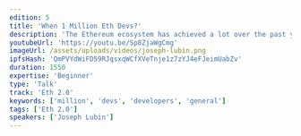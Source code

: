 ```yaml
---
edition: 5
title: 'When 1 Million Eth Devs?'
description: 'The Ethereum ecosystem has achieved a lot over the past year with respect to core development, adoption, defi, and improving scalability. Ethereum’s main advantage in the blockchain space is the community of developers that continues to build and grow the network. Joe Lubin’s talk will discuss the state of development on the Ethereum blockchain, set some benchmarks for the next year, and propose a common goal: When 1 Million ETH Devs?'
youtubeUrl: 'https://youtu.be/Sp8ZjaWgCmg'
imageUrl: /assets/uploads/videos/joseph-lubin.png
ipfsHash: 'QmPVYdWiFD59RJqsxqWCfXVeTnje1z7zYJ4eFJeimUabZv'
duration: 1550
expertise: 'Beginner'
type: 'Talk'
track: 'Eth 2.0'
keywords: ['million', 'devs', 'developers', 'general']
tags: ['Eth 2.0']
speakers: ['Joseph Lubin']
---
```

